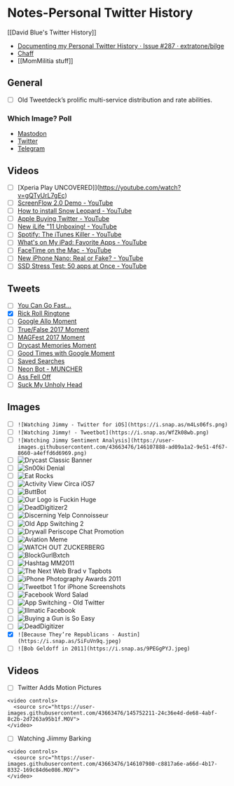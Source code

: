 # Notes-Personal Twitter History
[[David Blue's Twitter History]]
- [Documenting my Personal Twitter History · Issue #287 · extratone/bilge](https://github.com/extratone/bilge/issues/287)
- [Chaff](https://write.as/chaff/david-blues-twitter-history)
- [[MomMilitia stuff]]

## General
- [ ] Old Tweetdeck’s prolific multi-service distribution and rate abilities.

### Which Image? Poll
- [Mastodon](https://mastodon.social/@DavidBlue/107447317464499158)
- [Twitter](https://twitter.com/NeoYokel/status/1470862461628784647)
- [Telegram](https://t.me/extratone/9042)

## Videos
- [ ] [Xperia Play UNCOVERED]](https://youtube.com/watch?v=gQTyUrL7gEc)
- [ ] [ScreenFlow 2.0 Demo - YouTube](https://www.youtube.com/watch?v=MXxx2u3sSjQ)
- [ ] [How to install Snow Leopard - YouTube](https://www.youtube.com/watch?v=vdXsY-aY1eo)
- [ ] [Apple Buying Twitter - YouTube](https://www.youtube.com/watch?v=WpsAyeVzn5w)
- [ ] [New iLife "11 Unboxing! - YouTube](https://www.youtube.com/watch?v=Ab4K39kpFqs)
- [ ] [Spotify: The iTunes Killer - YouTube](https://www.youtube.com/watch?v=EiQgG0U-piw)
- [ ] [What's on My iPad: Favorite Apps - YouTube](https://www.youtube.com/watch?v=phySgcvDjX4)
- [ ] [FaceTime on the Mac - YouTube](https://www.youtube.com/watch?v=sLBs8dLyYbo)
- [ ] [New iPhone Nano: Real or Fake? - YouTube](https://www.youtube.com/watch?v=olDDnffKYuw)
- [ ] [SSD Stress Test: 50 apps at Once - YouTube](https://www.youtube.com/watch?v=xgCrnXfi1y4)

## Tweets
- [ ] [You Can Go Fast…](https://twitter.com/neoyokel/status/666726242675101697)
- [x] [Rick Roll Ringtone](https://twitter.com/neoyokel/status/7775103604)
- [ ] [Google Allo Moment](https://twitter.com/i/events/785522167714766848)
- [ ] [True/False 2017 Moment](https://twitter.com/i/events/781963844532920320)
- [ ] [MAGFest 2017 Moment](https://twitter.com/i/events/840282289049391104)
- [ ] [Drycast Memories Moment](https://twitter.com/i/events/789792690292400128)
- [ ] [Good Times with Google Moment](https://twitter.com/i/events/997999016678866944)
- [ ] [Saved Searches](https://twitter.com/neoyokel/status/1374939906179497987)
- [ ] [Neon Bot - MUNCHER](https://twitter.com/NixieBot/status/706420541792657408)
- [ ] [Ass Fell Off](https://twitter.com/ChetMunch/status/521530899507073024r54)
- [ ] [Suck My Unholy Head](https://twitter.com/ChetMunch/status/702119731059240960)

## Images
- [ ] `![Watching Jimmy - Twitter for iOS](https://i.snap.as/m4Ls06fs.png)`
- [ ] `![Watching Jimmy! - Tweetbot](https://i.snap.as/WfZk08wb.png)`
- [ ] `![Watching Jimmy Sentiment Analysis](https://user-images.githubusercontent.com/43663476/146107888-ad09a1a2-9e51-4f67-8660-a4effd6d6969.png)`
- [ ] ![Drycast Classic Banner](https://i.snap.as/Vy46eZzP.png)
- [ ] ![Sn00ki Denial](https://i.snap.as/gYZ9piaG.png)
- [ ] ![Eat Rocks](https://i.snap.as/R2Yg7CcX.jpeg)
- [ ] ![Activity View Circa iOS7](https://i.snap.as/RZD3eKn3.png)
- [ ] ![ButtBot](https://i.snap.as/uDIsssMI.png)
- [ ] ![Our Logo is Fuckin Huge](https://i.snap.as/ccLFQrUy.jpeg)
- [ ] ![DeadDigitizer2](https://i.snap.as/GIC9TVzE.png)
- [ ] ![Discerning Yelp Connoisseur ](https://i.snap.as/K2E9UV7S.png)
- [ ] ![Old App Switching 2](https://i.snap.as/TV4k4bJB.png)
- [ ] ![Drywall Periscope Chat Promotion](https://i.snap.as/ORaFin1O.png)
- [ ] ![Aviation Meme](https://i.snap.as/gPrp17Bx.png)
- [ ] ![WATCH OUT ZUCKERBERG](https://i.snap.as/8H9ok3F2.png)
- [ ] ![BlockGurlBxtch](https://i.snap.as/ziKiAFLI.jpeg)
- [ ] ![Hashtag MM2011](https://i.snap.as/m8ZQobNw.png)
- [ ] ![The Next Web Brad v Tapbots](https://i.snap.as/1p1Te0W1.jpeg)
- [ ] ![iPhone Photography Awards 2011](https://i.snap.as/fsvI2SE7.jpeg)
- [ ] ![Tweetbot 1 for iPhone Screenshots](https://i.snap.as/xTiFR73e.jpeg)
- [ ] ![Facebook Word Salad](https://i.snap.as/tmpGfz5P.png)
- [ ] ![App Switching - Old Twitter](https://i.snap.as/gc58FHe1.png)
- [ ] ![Illmatic Facebook](https://i.snap.as/xPRB157k.jpeg)
- [ ] ![Buying a Gun is So Easy](https://i.snap.as/Ood9xT32.png)
- [ ] ![DeadDigitizer](https://i.snap.as/HIvLIU9A.png)
- [x] `![Because They’re Republicans - Austin](https://i.snap.as/SiFuVn9q.jpeg)`
- [ ] `![Bob Geldoff in 2011](https://i.snap.as/9PEGgPYJ.jpeg)`

## Videos
- [ ] Twitter Adds Motion Pictures
```
<video controls>
  <source src="https://user-images.githubusercontent.com/43663476/145752211-24c36e4d-de68-4abf-8c2b-2d7263a95b1f.MOV">
</video>
```
- [ ] Watching Jiimmy Barking
```
<video controls>
  <source src="https://user-images.githubusercontent.com/43663476/146107980-c8817a6e-a66d-4b17-8332-169c84d6e086.MOV">
</video>
```
